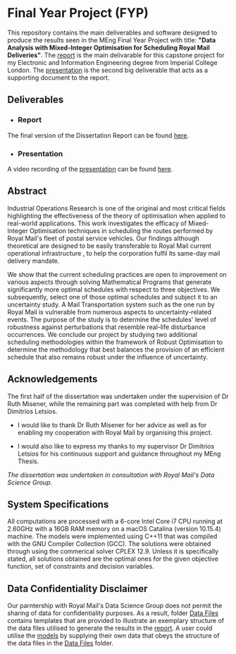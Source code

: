 # Final Year Project (FYP)

This repository contains the main deliverables and software designed to produce the results seen in the MEng Final Year Project with title: **"Data Analysis with Mixed-Integer Optimisation for Scheduling Royal Mail Deliveries"**. The [report](Report/final_report.pdf) is the main delivarable for this capstone project for my Electronic and Information Engineering degree from Imperial College London. The [presentation](Presentation/slides_pdf.pdf) is the second big deliverable that acts as a supporting document to the report.

## Deliverables 
- ### Report
The final version of the Dissertation Report can be found [here](Report/final_report.pdf).

- ### Presentation
A video recording of the [presentation](Presentation/slides_pdf.pdf) can be found [here](https://drive.google.com/file/d/1nsZAzNGbp6vyK989YXSHSLXST2vk3n8o/view?usp=sharing).

## Abstract
Industrial Operations Research is one of the original and most critical fields highlighting the effectiveness of the theory of optimisation when applied to real-world applications. This work investigates the efficacy of Mixed-Integer Optimisation techniques in scheduling the routes performed by Royal Mail's fleet of postal service vehicles. Our findings although theoretical are designed to be easily transferable to Royal Mail current operational infrastructure , to help the corporation fulfil its same-day mail delivery mandate. 

We show that the current scheduling practices are open to improvement on various aspects through solving Mathematical Programs that generate significantly more optimal schedules with respect to three objectives. We subsequently, select one of those optimal schedules and subject it to an uncertainty study. A Mail Transportation system such as the one run by Royal Mail is vulnerable from numerous aspects to uncertainty-related events. The purpose of the study is to determine the schedules' level of robustness against perturbations that resemble real-life disturbance occurrences. We conclude our project by studying two additional scheduling methodologies within the framework of Robust Optimisation to determine the methodology that best balances the provision of an efficient schedule that also remains robust under the influence of uncertainty.

## Acknowledgements
The first half of the dissertation was undertaken under the supervision of Dr Ruth Misener, while the remaining part was completed with help from Dr Dimitrios Letsios.

 - I would like to thank Dr Ruth Misener for her advice as well as for enabling my cooperation with Royal Mail by organising this project. 

 - I would also like to express my thanks to my supervisor Dr Dimitrios Letsios for his continuous support and guidance throughout my MEng Thesis.

*The dissertation was undertaken in consultation with Royal Mail's Data Science Group.*

## System Specifications
All computations are processed with a 6-core Intel Core i7 CPU running at 2.60GHz with a 16GB RAM memory on a macOS Catalina (version 10.15.4) machine. The models were implemented using C++11 that was compiled with the GNU Compiler Collection (GCC). The solutions were obtained through using the commerical solver CPLEX 12.9. Unless it is specifically stated, all solutions obtained are the optimal ones for the given objective function, set of constraints and decision variables.   

## Data Confidentiality Disclaimer
Our parntership with Royal Mail's Data Science Group does not permit the sharing of data for confidentiality purposes. As a result, folder [Data Files](Software/Data_Files_Example) contains templates that are provided to illustrate an exemplary structure of the data files utilised to generate the results in the [report](Report/final_report.pdf). A user could utilise the [models](Software/Models) by supplying their own data that obeys the structure of the data files in the [Data Files](Software/Data_Files_Example) folder.

